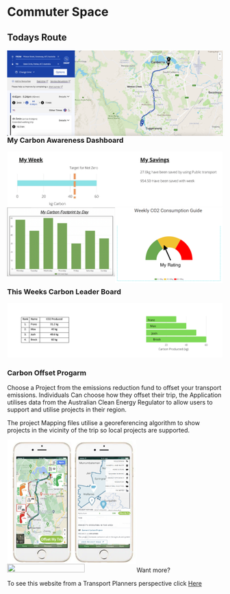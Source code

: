 # Commuter Space



## Todays Route

<img align="left" width="" height="" src="./Route.png"> 
  
  

### My Carbon Awareness Dashboard 

<img align= "" width="" height="" src="./kg carbon.png"> 

<img align= "right" width="50%" height="50%" src="./Images/user_3colour.png">
<img align= "" width="50%" height="50%" src="./Images/user_week.png"> 


### This Weeks Carbon Leader Board
<img align= "" width="" height="" src="./leaders.png"> 

### Carbon Offset Progarm 
Choose a Project from the emissions reduction fund to offset your transport emissions.
Individuals Can choose how they offset their trip, the Application utilises data from the Australian Clean Energy Regulator to allow users to support and utilise projects in their region.

The project Mapping files utilise a georeferencing algorithm to show projects in the vicinity of the trip so local projects are supported.

<img align= "middle" width="60%" height="60%" src="./Images/appoffset.png"> 
<img align= "" width="60%" height="60%" src="./offset.png> 


### Want more? 
To see this website from a Transport Planners perspective click [Here](Planner_veiw.md) 
